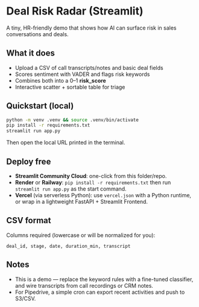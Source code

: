 
# Deal Risk Radar (Streamlit)

A tiny, HR-friendly demo that shows how AI can surface risk in sales conversations and deals.

## What it does
- Upload a CSV of call transcripts/notes and basic deal fields
- Scores sentiment with VADER and flags risk keywords
- Combines both into a 0–1 **risk_score**
- Interactive scatter + sortable table for triage

## Quickstart (local)
```bash
python -m venv .venv && source .venv/bin/activate
pip install -r requirements.txt
streamlit run app.py
```
Then open the local URL printed in the terminal.

## Deploy free
- **Streamlit Community Cloud**: one-click from this folder/repo.
- **Render** or **Railway**: `pip install -r requirements.txt` then run `streamlit run app.py` as the start command.
- **Vercel** (via serverless Python): use `vercel.json` with a Python runtime, or wrap in a lightweight FastAPI + Streamlit Frontend.

## CSV format
Columns required (lowercase or will be normalized for you):
```
deal_id, stage, date, duration_min, transcript
```

## Notes
- This is a demo — replace the keyword rules with a fine-tuned classifier, and wire transcripts from call recordings or CRM notes.
- For Pipedrive, a simple cron can export recent activities and push to S3/CSV. 
